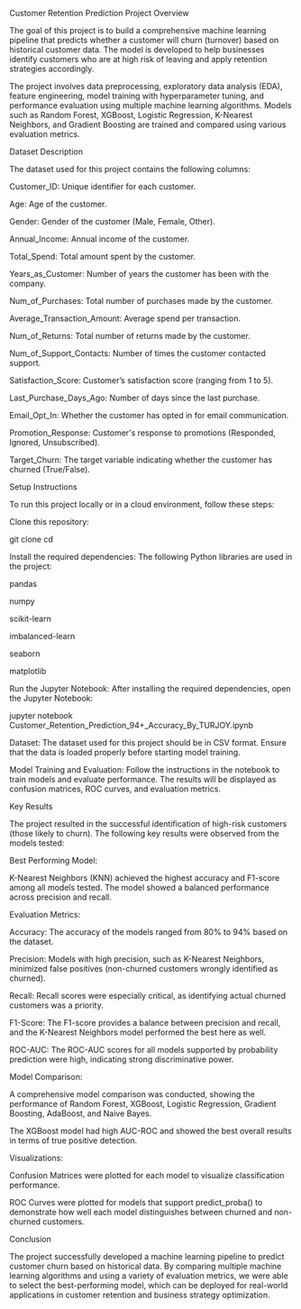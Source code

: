 Customer Retention Prediction
Project Overview

The goal of this project is to build a comprehensive machine learning pipeline that predicts whether a customer will churn (turnover) based on historical customer data. The model is developed to help businesses identify customers who are at high risk of leaving and apply retention strategies accordingly.

The project involves data preprocessing, exploratory data analysis (EDA), feature engineering, model training with hyperparameter tuning, and performance evaluation using multiple machine learning algorithms. Models such as Random Forest, XGBoost, Logistic Regression, K-Nearest Neighbors, and Gradient Boosting are trained and compared using various evaluation metrics.

Dataset Description

The dataset used for this project contains the following columns:

Customer_ID: Unique identifier for each customer.

Age: Age of the customer.

Gender: Gender of the customer (Male, Female, Other).

Annual_Income: Annual income of the customer.

Total_Spend: Total amount spent by the customer.

Years_as_Customer: Number of years the customer has been with the company.

Num_of_Purchases: Total number of purchases made by the customer.

Average_Transaction_Amount: Average spend per transaction.

Num_of_Returns: Total number of returns made by the customer.

Num_of_Support_Contacts: Number of times the customer contacted support.

Satisfaction_Score: Customer’s satisfaction score (ranging from 1 to 5).

Last_Purchase_Days_Ago: Number of days since the last purchase.

Email_Opt_In: Whether the customer has opted in for email communication.

Promotion_Response: Customer's response to promotions (Responded, Ignored, Unsubscribed).

Target_Churn: The target variable indicating whether the customer has churned (True/False).

Setup Instructions

To run this project locally or in a cloud environment, follow these steps:

Clone this repository:

git clone <repository-url>
cd <repository-folder>


Install the required dependencies:
The following Python libraries are used in the project:

pandas

numpy

scikit-learn

imbalanced-learn

seaborn

matplotlib


Run the Jupyter Notebook:
After installing the required dependencies, open the Jupyter Notebook:

jupyter notebook Customer_Retention_Prediction_94+_Accuracy_By_TURJOY.ipynb


Dataset:
The dataset used for this project should be in CSV format. Ensure that the data is loaded properly before starting model training.

Model Training and Evaluation:
Follow the instructions in the notebook to train models and evaluate performance. The results will be displayed as confusion matrices, ROC curves, and evaluation metrics.

Key Results

The project resulted in the successful identification of high-risk customers (those likely to churn). The following key results were observed from the models tested:

Best Performing Model:

K-Nearest Neighbors (KNN) achieved the highest accuracy and F1-score among all models tested. The model showed a balanced performance across precision and recall.

Evaluation Metrics:

Accuracy: The accuracy of the models ranged from 80% to 94% based on the dataset.

Precision: Models with high precision, such as K-Nearest Neighbors, minimized false positives (non-churned customers wrongly identified as churned).

Recall: Recall scores were especially critical, as identifying actual churned customers was a priority.

F1-Score: The F1-score provides a balance between precision and recall, and the K-Nearest Neighbors model performed the best here as well.

ROC-AUC: The ROC-AUC scores for all models supported by probability prediction were high, indicating strong discriminative power.

Model Comparison:

A comprehensive model comparison was conducted, showing the performance of Random Forest, XGBoost, Logistic Regression, Gradient Boosting, AdaBoost, and Naive Bayes.

The XGBoost model had high AUC-ROC and showed the best overall results in terms of true positive detection.

Visualizations:

Confusion Matrices were plotted for each model to visualize classification performance.

ROC Curves were plotted for models that support predict_proba() to demonstrate how well each model distinguishes between churned and non-churned customers.

Conclusion

The project successfully developed a machine learning pipeline to predict customer churn based on historical data. By comparing multiple machine learning algorithms and using a variety of evaluation metrics, we were able to select the best-performing model, which can be deployed for real-world applications in customer retention and business strategy optimization.
